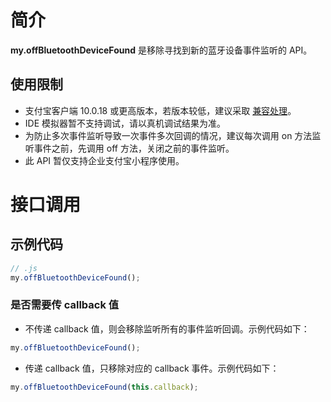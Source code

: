 # 简介

**my.offBluetoothDeviceFound** 是移除寻找到新的蓝牙设备事件监听的 API。

## 使用限制

- 支付宝客户端 10.0.18 或更高版本，若版本较低，建议采取 [兼容处理](/mini/framework/compatibility)。
- IDE 模拟器暂不支持调试，请以真机调试结果为准。
- 为防止多次事件监听导致一次事件多次回调的情况，建议每次调用 on 方法监听事件之前，先调用 off 方法，关闭之前的事件监听。
- 此 API 暂仅支持企业支付宝小程序使用。

# 接口调用

## 示例代码

```javascript
// .js
my.offBluetoothDeviceFound();
```

### 是否需要传 callback 值

- 不传递 callback 值，则会移除监听所有的事件监听回调。示例代码如下：

```javascript
my.offBluetoothDeviceFound();
```

- 传递 callback 值，只移除对应的 callback 事件。示例代码如下：

```javascript
my.offBluetoothDeviceFound(this.callback);
```

